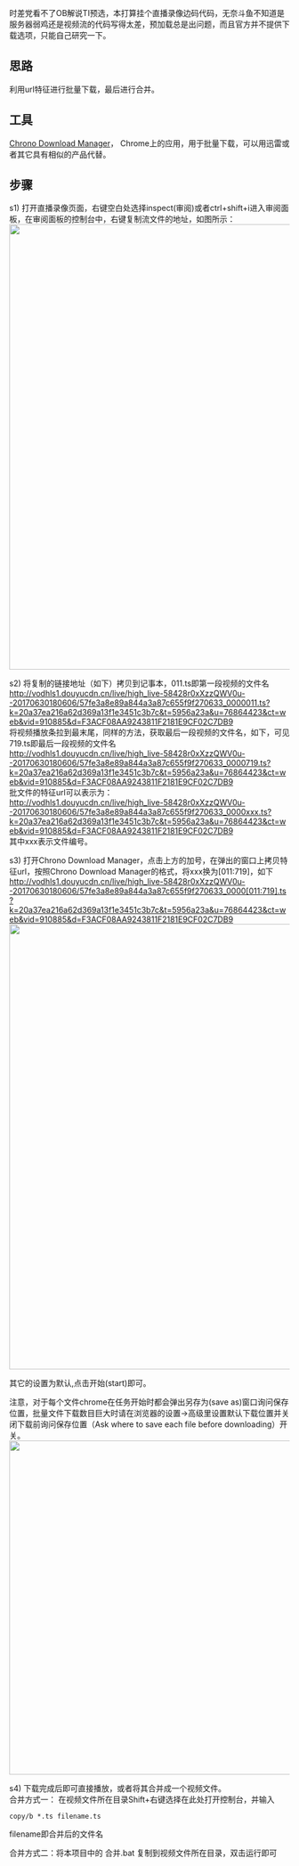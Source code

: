 时差党看不了OB解说TI预选，本打算挂个直播录像边码代码，无奈斗鱼不知道是服务器弱鸡还是视频流的代码写得太差，预加载总是出问题，而且官方并不提供下载选项，只能自己研究一下。

## 思路
利用url特征进行批量下载，最后进行合并。

## 工具
[Chrono Download Manager](https://chrome.google.com/webstore/detail/chrono-download-manager/mciiogijehkdemklbdcbfkefimifhecn/related?hl=en)， Chrome上的应用，用于批量下载，可以用迅雷或者其它具有相似的产品代替。

## 步骤
s1) 打开直播录像页面，右键空白处选择inspect(审阅)或者ctrl+shift+i进入审阅面板，在审阅面板的控制台中，右键复制流文件的地址，如图所示：
<img src="https://drive.google.com/uc?id=0B-N_s7wEHZ8LQ013bko2RUo3TFk" width="800">  

s2) 将复制的链接地址（如下）拷贝到记事本，011.ts即第一段视频的文件名  
http://vodhls1.douyucdn.cn/live/high_live-58428r0xXzzQWV0u--20170630180606/57fe3a8e89a844a3a87c655f9f270633_0000011.ts?k=20a37ea216a62d369a13f1e3451c3b7c&t=5956a23a&u=76864423&ct=web&vid=910885&d=F3ACF08AA9243811F2181E9CF02C7DB9  
将视频播放条拉到最末尾，同样的方法，获取最后一段视频的文件名，如下，可见719.ts即最后一段视频的文件名  
http://vodhls1.douyucdn.cn/live/high_live-58428r0xXzzQWV0u--20170630180606/57fe3a8e89a844a3a87c655f9f270633_0000719.ts?k=20a37ea216a62d369a13f1e3451c3b7c&t=5956a23a&u=76864423&ct=web&vid=910885&d=F3ACF08AA9243811F2181E9CF02C7DB9  
批文件的特征url可以表示为：  
http://vodhls1.douyucdn.cn/live/high_live-58428r0xXzzQWV0u--20170630180606/57fe3a8e89a844a3a87c655f9f270633_0000xxx.ts?k=20a37ea216a62d369a13f1e3451c3b7c&t=5956a23a&u=76864423&ct=web&vid=910885&d=F3ACF08AA9243811F2181E9CF02C7DB9  
其中xxx表示文件编号。  

s3) 打开Chrono Download Manager，点击上方的加号，在弹出的窗口上拷贝特征url，按照Chrono Download Manager的格式，将xxx换为[011:719]，如下  
http://vodhls1.douyucdn.cn/live/high_live-58428r0xXzzQWV0u--20170630180606/57fe3a8e89a844a3a87c655f9f270633_0000[011:719].ts?k=20a37ea216a62d369a13f1e3451c3b7c&t=5956a23a&u=76864423&ct=web&vid=910885&d=F3ACF08AA9243811F2181E9CF02C7DB9  
<img src="https://drive.google.com/uc?id=0B-N_s7wEHZ8LZDY0MkQyZFplejQ" width="800">  

其它的设置为默认,点击开始(start)即可。  

注意，对于每个文件chrome在任务开始时都会弹出另存为(save as)窗口询问保存位置，批量文件下载数目巨大时请在浏览器的设置->高级里设置默认下载位置并关闭下载前询问保存位置（Ask where to save each file before downloading）开关。  
<img src="https://drive.google.com/uc?id=0B-N_s7wEHZ8LS1JEanJVVWk2Vmc" width="600">  

s4) 下载完成后即可直接播放，或者将其合并成一个视频文件。  
合并方式一： 在视频文件所在目录Shift+右键选择在此处打开控制台，并输入  
~~~
copy/b *.ts filename.ts  
~~~

filename即合并后的文件名     

合并方式二：将本项目中的 合并.bat 复制到视频文件所在目录，双击运行即可  


